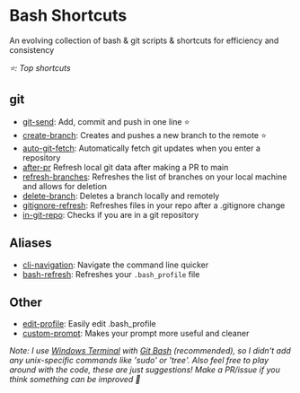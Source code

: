 # Bash Shortcuts
An evolving collection of bash & git scripts & shortcuts for efficiency and consistency

*:star:: Top shortcuts*

## git
- [git-send](https://github.com/reid-moffat/bash-shortcuts/blob/main/git/git-send.sh): Add, commit and push in one line :star:
- [create-branch](https://github.com/reid-moffat/bash-shortcuts/blob/main/git/create-branch.sh): Creates and pushes a new branch to the remote :star:
- [auto-git-fetch](https://github.com/reid-moffat/bash-shortcuts/blob/main/git/auto-git-fetch.sh): Automatically fetch git updates when you enter a repository
- [after-pr](https://github.com/reid-moffat/bash-shortcuts/blob/main/git/after-pr.sh) Refresh local git data after making a PR to main
- [refresh-branches](https://github.com/reid-moffat/bash-shortcuts/blob/main/git/refresh-branches.sh): Refreshes the list of branches on your local machine and allows for deletion
- [delete-branch](https://github.com/reid-moffat/bash-shortcuts/blob/main/git/delete-branch.sh): Deletes a branch locally and remotely
- [gitignore-refresh](https://github.com/reid-moffat/bash-shortcuts/blob/main/git/gitignore-refresh.sh): Refreshes files in your repo after a .gitignore change
- [in-git-repo](https://github.com/reid-moffat/bash-shortcuts/blob/main/git/in-git-repo.sh): Checks if you are in a git repository

## Aliases
- [cli-navigation](https://github.com/reid-moffat/bash-shortcuts/blob/main/aliases/cli-navigation.sh): Navigate the command line quicker
- [bash-refresh](https://github.com/reid-moffat/bash-shortcuts/blob/main/aliases/bash-refresh.sh): Refreshes your ```.bash_profile``` file

## Other
- [edit-profile](https://github.com/reid-moffat/bash-shortcuts/blob/main/other/edit-profile.sh): Easily edit .bash_profile
- [custom-prompt](https://github.com/reid-moffat/bash-shortcuts/blob/main/other/custom-prompt.sh): Makes your prompt more useful and cleaner

<i>Note: I use [Windows Terminal](https://apps.microsoft.com/store/detail/windows-terminal/9N0DX20HK701?hl=en-ca&gl=ca) with [Git Bash](https://git-scm.com/downloads) (recommended), so I didn't add any unix-specific commands like 'sudo' or 'tree'. Also feel free to play around with the code, these are just suggestions! Make a PR/issue if you think something can be improved 🙂</i>
